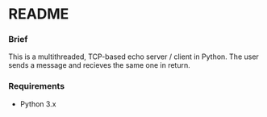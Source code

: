 # README

### Brief
This is a multithreaded, TCP-based echo server / client in Python. The user sends a message and recieves the same one in return.

### Requirements
 - Python 3.x
